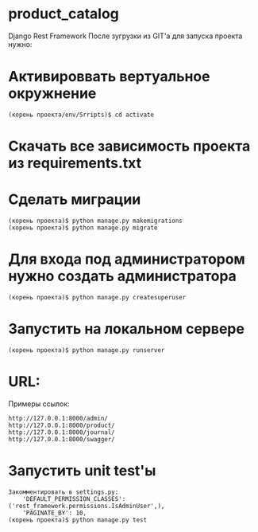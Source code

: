 # product_catalog
Django Rest Framework
После зугрузки из GIT'a для запуска проекта нужно:

# Активироввать вертуальное окружнение
```
(корень проекта/env/Srripts)$ cd activate
```
# Скачать все зависимость проекта из requirements.txt

# Сделать миграции 
```
(корень проекта)$ python manage.py makemigrations
(корень проекта)$ python manage.py migrate
```
# Для входа под администратором нужно создать администратора
```
(корень проекта)$ python manage.py createsuperuser
```
# Запустить на локальном сервере
```
(корень проекта)$ python manage.py runserver
```
# URL:
Примеры ссылок:
```
http://127.0.0.1:8000/admin/
http://127.0.0.1:8000/product/
http://127.0.0.1:8000/journal/
http://127.0.0.1:8000/swagger/
```
# Запустить unit test'ы
```
Закомментировать в settings.py:
    'DEFAULT_PERMISSION_CLASSES': ('rest_framework.permissions.IsAdminUser',),
    'PAGINATE_BY': 10,
(корень проекта)$ python manage.py test
```
